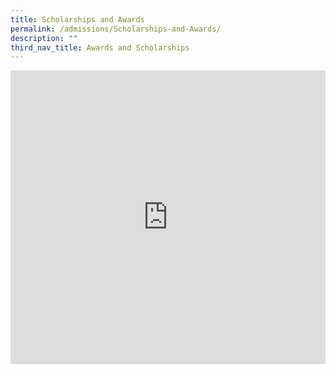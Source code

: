 ```yaml
---
title: Scholarships and Awards
permalink: /admissions/Scholarships-and-Awards/
description: ""
third_nav_title: Awards and Scholarships
---
```

<div style="width:100%; height:470px">
	<iframe allowfullscreen="true" height="100%" width="100%" frameborder="0" src="https://docs.google.com/presentation/d/e/2PACX-1vSNpVan4iz9ioUlPAw_hRUXTKrcRnQO5AwH-0hJ9IZhZsDOb0dP6_kfjGAG9oN7q2b5_ZAyzeGUj44m/embed?start=true&amp;loop=false&amp;delayms=3000"></iframe>
	</div>